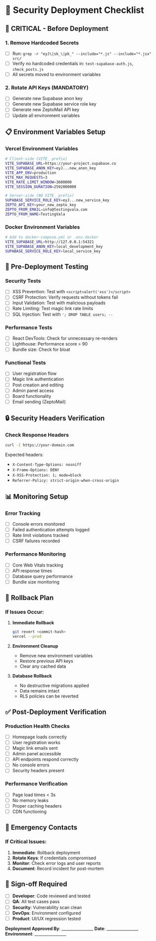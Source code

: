 # 🚀 Security Deployment Checklist

## 🚨 CRITICAL - Before Deployment

### 1. **Remove Hardcoded Secrets**
- [ ] Run: `grep -r "eyJ\|sk_\|pk_" --include="*.js" --include="*.jsx" src/`
- [ ] Verify no hardcoded credentials in: `test-supabase-auth.js`, `check_posts.js`
- [ ] All secrets moved to environment variables

### 2. **Rotate API Keys** (MANDATORY)
- [ ] Generate new Supabase anon key
- [ ] Generate new Supabase service role key  
- [ ] Generate new ZeptoMail API key
- [ ] Update all environment variables

## 📋 Environment Variables Setup

### Vercel Environment Variables
```bash
# Client-side (VITE_ prefix)
VITE_SUPABASE_URL=https://your-project.supabase.co
VITE_SUPABASE_ANON_KEY=eyJ...new_anon_key
VITE_APP_ENV=production
VITE_MAX_REQUESTS=3
VITE_RATE_LIMIT_WINDOW=3600000
VITE_SESSION_DURATION=2592000000

# Server-side (NO VITE_ prefix)
SUPABASE_SERVICE_ROLE_KEY=eyJ...new_service_key
ZEPTO_API_KEY=your_new_zepto_key
ZEPTO_FROM_EMAIL=info@testingvala.com
ZEPTO_FROM_NAME=TestingVala
```

### Docker Environment Variables
```bash
# Add to docker-compose.yml or .env.docker
VITE_SUPABASE_URL=http://127.0.0.1:54321
VITE_SUPABASE_ANON_KEY=local_development_key
SUPABASE_SERVICE_ROLE_KEY=local_service_key
```

## 🧪 Pre-Deployment Testing

### Security Tests
- [ ] XSS Prevention: Test with `<script>alert('xss')</script>`
- [ ] CSRF Protection: Verify requests without tokens fail
- [ ] Input Validation: Test with malicious payloads
- [ ] Rate Limiting: Test magic link rate limits
- [ ] SQL Injection: Test with `'; DROP TABLE users; --`

### Performance Tests  
- [ ] React DevTools: Check for unnecessary re-renders
- [ ] Lighthouse: Performance score > 90
- [ ] Bundle size: Check for bloat

### Functional Tests
- [ ] User registration flow
- [ ] Magic link authentication  
- [ ] Post creation and editing
- [ ] Admin panel access
- [ ] Board functionality
- [ ] Email sending (ZeptoMail)

## 🔒 Security Headers Verification

### Check Response Headers
```bash
curl -I https://your-domain.com
```

Expected headers:
- `X-Content-Type-Options: nosniff`
- `X-Frame-Options: DENY`
- `X-XSS-Protection: 1; mode=block`
- `Referrer-Policy: strict-origin-when-cross-origin`

## 📊 Monitoring Setup

### Error Tracking
- [ ] Console errors monitored
- [ ] Failed authentication attempts logged
- [ ] Rate limit violations tracked
- [ ] CSRF failures recorded

### Performance Monitoring
- [ ] Core Web Vitals tracking
- [ ] API response times
- [ ] Database query performance
- [ ] Bundle size monitoring

## 🔄 Rollback Plan

### If Issues Occur:
1. **Immediate Rollback**
   ```bash
   git revert <commit-hash>
   vercel --prod
   ```

2. **Environment Cleanup**
   - Remove new environment variables
   - Restore previous API keys
   - Clear any cached data

3. **Database Rollback**
   - No destructive migrations applied
   - Data remains intact
   - RLS policies can be reverted

## ✅ Post-Deployment Verification

### Production Health Checks
- [ ] Homepage loads correctly
- [ ] User registration works
- [ ] Magic link emails sent
- [ ] Admin panel accessible
- [ ] API endpoints respond correctly
- [ ] No console errors
- [ ] Security headers present

### Performance Verification
- [ ] Page load times < 3s
- [ ] No memory leaks
- [ ] Proper caching headers
- [ ] CDN functioning

## 🚨 Emergency Contacts

### If Critical Issues:
1. **Immediate**: Rollback deployment
2. **Rotate Keys**: If credentials compromised
3. **Monitor**: Check error logs and user reports
4. **Document**: Record incident for post-mortem

## 📝 Sign-off Required

- [ ] **Developer**: Code reviewed and tested
- [ ] **QA**: All test cases pass
- [ ] **Security**: Vulnerability scan clean
- [ ] **DevOps**: Environment configured
- [ ] **Product**: UI/UX regression tested

**Deployment Approved By**: ________________
**Date**: ________________
**Environment**: ________________